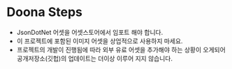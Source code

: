 # Doona Steps

- JsonDotNet 어셋을 어셋스토어에서 임포트 해야 합니다.
- 이 프로젝트에 포함된 이미지 어셋을 상업적으로 사용하지 마세요.
- 프로젝트의 개발이 진행됨에 따라 외부 유료 어셋을 추가해야 하는 상황이 오게되어 공개저장소(깃헙)의 업데이트는 더이상 이루어 지지 않습니다.
